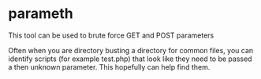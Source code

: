 # parameth
This tool can be used to brute force GET and POST parameters

Often when you are directory busting a directory for common files, 
you can identify scripts (for example test.php) that look like they need
to be passed a then unknown parameter. This hopefully can help find them.
